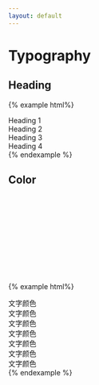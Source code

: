 ```yaml
---
layout: default
---
```


# Typography

## Heading

{% example html%}
<div class="ft-h1">Heading 1</div>
<div class="ft-h2">Heading 2</div>
<div class="ft-h3">Heading 3</div>
<div class="ft-h4">Heading 4</div>
{% endexample %}


## Color

<div class="ui-row mt-20" style="height: 80px;">
  <div class="bg-yellow flex1"></div>
  <div class="bg-red flex1"></div>
  <div class="bg-primary flex1"></div>
  <div class="bg-green flex1"></div>
  <div class="bg-black flex1"></div>
</div>

<div class="ui-row mtb-20" style="height: 80px;">
  <div class="bg-gray flex1"></div>
  <div class="bg-light flex1"></div>
  <div class="bg-disabled flex1"></div>
  <div class="bg-normal flex1"></div>
  <div class="bg-bg flex1"></div>
  <div class="bg-hover flex1"></div>
</div>

{% example html%}
<div class="ft-warn">文字颜色</div>
<div class="ft-error">文字颜色</div>
<div class="ft-primary">文字颜色</div>
<div class="ft-success">文字颜色</div>
<div class="ft-black">文字颜色</div>
<div class="ft-gray">文字颜色</div>
<div class="ft-light">文字颜色</div>
{% endexample %}






